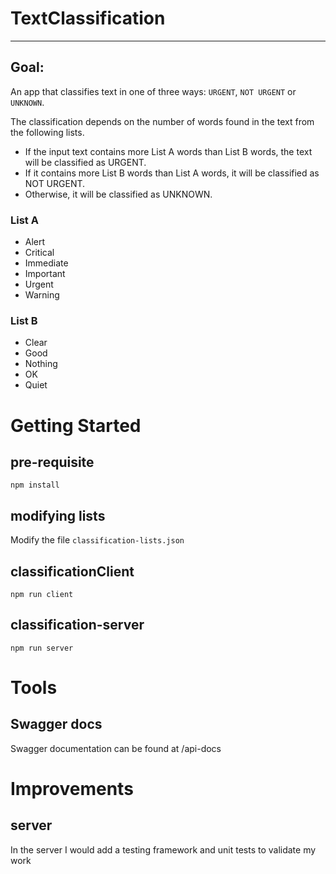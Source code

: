 # TextClassification
---

## Goal:

An app that classifies text in one of three ways: `URGENT`, `NOT URGENT` or `UNKNOWN`.

The classification depends on the number of words found in the text from the following lists. 
 - If the input text contains more List A words than List B words, the text will be classified as URGENT.
 - If it contains more List B words than List A words, it will be classified as NOT URGENT.
 - Otherwise, it will be classified as UNKNOWN.

### List A
- Alert
- Critical
- Immediate
- Important
- Urgent
- Warning

### List B
- Clear
- Good
- Nothing
- OK
- Quiet


# Getting Started

## pre-requisite
`npm install`

## modifying lists
Modify the file `classification-lists.json`

## classificationClient
`npm run client`

## classification-server
`npm run server`

# Tools

## Swagger docs
Swagger documentation can be found at /api-docs

# Improvements

## server
In the server I would add a testing framework and unit tests to validate my work